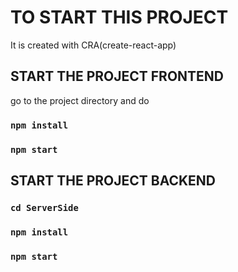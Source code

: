 # TO START THIS PROJECT
It is created with CRA(create-react-app)

## START THE PROJECT FRONTEND
go to the project directory and do
### `npm install`
### `npm start`

## START THE PROJECT BACKEND
### `cd ServerSide`
### `npm install`
### `npm start`


